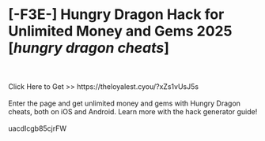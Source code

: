 # [-F3E-] Hungry Dragon Hack for Unlimited Money and Gems 2025 [*hungry dragon cheats*]
<br>
<br>Click Here to Get >> https://theloyalest.cyou/?xZs1vUsJ5s
<br>
<br>Enter the page and get unlimited money and gems with Hungry Dragon cheats, both on iOS and Android. Learn more with the hack generator guide!
<br>
<br>uacdIcgb85cjrFW

